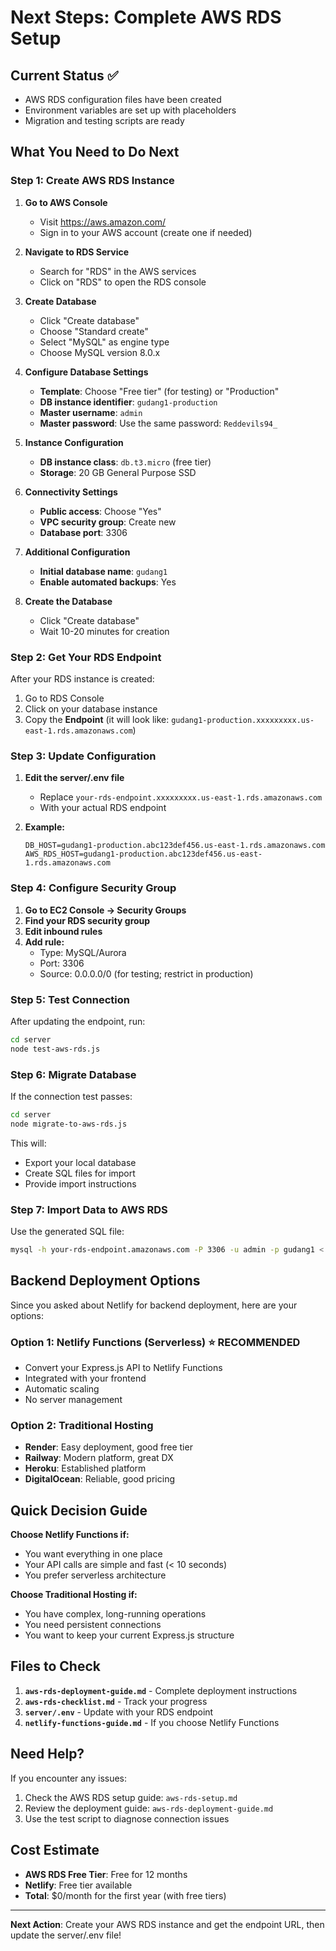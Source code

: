 # Next Steps: Complete AWS RDS Setup

## Current Status ✅
- AWS RDS configuration files have been created
- Environment variables are set up with placeholders
- Migration and testing scripts are ready

## What You Need to Do Next

### Step 1: Create AWS RDS Instance

1. **Go to AWS Console**
   - Visit https://aws.amazon.com/
   - Sign in to your AWS account (create one if needed)

2. **Navigate to RDS Service**
   - Search for "RDS" in the AWS services
   - Click on "RDS" to open the RDS console

3. **Create Database**
   - Click "Create database"
   - Choose "Standard create"
   - Select "MySQL" as engine type
   - Choose MySQL version 8.0.x

4. **Configure Database Settings**
   - **Template**: Choose "Free tier" (for testing) or "Production"
   - **DB instance identifier**: `gudang1-production`
   - **Master username**: `admin`
   - **Master password**: Use the same password: `Reddevils94_`

5. **Instance Configuration**
   - **DB instance class**: `db.t3.micro` (free tier)
   - **Storage**: 20 GB General Purpose SSD

6. **Connectivity Settings**
   - **Public access**: Choose "Yes"
   - **VPC security group**: Create new
   - **Database port**: 3306

7. **Additional Configuration**
   - **Initial database name**: `gudang1`
   - **Enable automated backups**: Yes

8. **Create the Database**
   - Click "Create database"
   - Wait 10-20 minutes for creation

### Step 2: Get Your RDS Endpoint

After your RDS instance is created:

1. Go to RDS Console
2. Click on your database instance
3. Copy the **Endpoint** (it will look like: `gudang1-production.xxxxxxxxx.us-east-1.rds.amazonaws.com`)

### Step 3: Update Configuration

1. **Edit the server/.env file**
   - Replace `your-rds-endpoint.xxxxxxxxx.us-east-1.rds.amazonaws.com` 
   - With your actual RDS endpoint

2. **Example:**
   ```env
   DB_HOST=gudang1-production.abc123def456.us-east-1.rds.amazonaws.com
   AWS_RDS_HOST=gudang1-production.abc123def456.us-east-1.rds.amazonaws.com
   ```

### Step 4: Configure Security Group

1. **Go to EC2 Console → Security Groups**
2. **Find your RDS security group**
3. **Edit inbound rules**
4. **Add rule:**
   - Type: MySQL/Aurora
   - Port: 3306
   - Source: 0.0.0.0/0 (for testing; restrict in production)

### Step 5: Test Connection

After updating the endpoint, run:
```bash
cd server
node test-aws-rds.js
```

### Step 6: Migrate Database

If the connection test passes:
```bash
cd server
node migrate-to-aws-rds.js
```

This will:
- Export your local database
- Create SQL files for import
- Provide import instructions

### Step 7: Import Data to AWS RDS

Use the generated SQL file:
```bash
mysql -h your-rds-endpoint.amazonaws.com -P 3306 -u admin -p gudang1 < aws-rds-migration/complete_migration.sql
```

## Backend Deployment Options

Since you asked about Netlify for backend deployment, here are your options:

### Option 1: Netlify Functions (Serverless) ⭐ RECOMMENDED
- Convert your Express.js API to Netlify Functions
- Integrated with your frontend
- Automatic scaling
- No server management

### Option 2: Traditional Hosting
- **Render**: Easy deployment, good free tier
- **Railway**: Modern platform, great DX
- **Heroku**: Established platform
- **DigitalOcean**: Reliable, good pricing

## Quick Decision Guide

**Choose Netlify Functions if:**
- You want everything in one place
- Your API calls are simple and fast (< 10 seconds)
- You prefer serverless architecture

**Choose Traditional Hosting if:**
- You have complex, long-running operations
- You need persistent connections
- You want to keep your current Express.js structure

## Files to Check

1. **`aws-rds-deployment-guide.md`** - Complete deployment instructions
2. **`aws-rds-checklist.md`** - Track your progress
3. **`server/.env`** - Update with your RDS endpoint
4. **`netlify-functions-guide.md`** - If you choose Netlify Functions

## Need Help?

If you encounter any issues:
1. Check the AWS RDS setup guide: `aws-rds-setup.md`
2. Review the deployment guide: `aws-rds-deployment-guide.md`
3. Use the test script to diagnose connection issues

## Cost Estimate

- **AWS RDS Free Tier**: Free for 12 months
- **Netlify**: Free tier available
- **Total**: $0/month for the first year (with free tiers)

---

**Next Action**: Create your AWS RDS instance and get the endpoint URL, then update the server/.env file!
